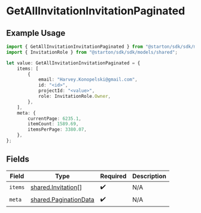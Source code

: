 # GetAllInvitationInvitationPaginated

## Example Usage

```typescript
import { GetAllInvitationInvitationPaginated } from "@starton/sdk/sdk/models/operations";
import { InvitationRole } from "@starton/sdk/sdk/models/shared";

let value: GetAllInvitationInvitationPaginated = {
    items: [
        {
            email: "Harvey.Konopelski@gmail.com",
            id: "<id>",
            projectId: "<value>",
            role: InvitationRole.Owner,
        },
    ],
    meta: {
        currentPage: 6235.1,
        itemCount: 1589.69,
        itemsPerPage: 3380.07,
    },
};
```

## Fields

| Field                                                                 | Type                                                                  | Required                                                              | Description                                                           |
| --------------------------------------------------------------------- | --------------------------------------------------------------------- | --------------------------------------------------------------------- | --------------------------------------------------------------------- |
| `items`                                                               | [shared.Invitation](../../../sdk/models/shared/invitation.md)[]       | :heavy_check_mark:                                                    | N/A                                                                   |
| `meta`                                                                | [shared.PaginationData](../../../sdk/models/shared/paginationdata.md) | :heavy_check_mark:                                                    | N/A                                                                   |